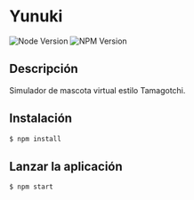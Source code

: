 # Yunuki

![Node Version](https://img.shields.io/badge/Node_version-18.16.0-green)
![NPM Version](https://img.shields.io/badge/NPM_version-9.5.1-red)

## Descripción

Simulador de mascota virtual estilo Tamagotchi. 

## Instalación

```bash
$ npm install
```

## Lanzar la aplicación

```bash
$ npm start
```
